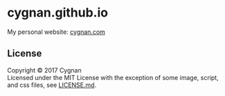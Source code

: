 # cygnan.github.io
My personal website: [cygnan.com](http://cygnan.com)

## License
Copyright &copy; 2017 Cygnan  
Licensed under the MIT License with the exception of some image, script, and css files, see [LICENSE.md](./LICENSE.md).
